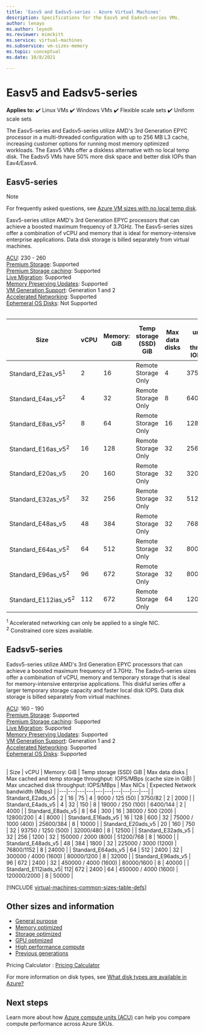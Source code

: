 ```yaml
---
title: 'Easv5 and Eadsv5-series - Azure Virtual Machines'
description: Specifications for the Easv5 and Eadsv5-series VMs.
author: lenayo 
ms.author: leyeoh
ms.reviewer: mimckitt
ms.service: virtual-machines
ms.subservice: vm-sizes-memory
ms.topic: conceptual 
ms.date: 10/8/2021

---
```


# Easv5 and Eadsv5-series

**Applies to:** :heavy_check_mark: Linux VMs :heavy_check_mark: Windows VMs :heavy_check_mark: Flexible scale sets :heavy_check_mark: Uniform scale sets

The Easv5-series and Eadsv5-series utilize AMD's 3rd Generation EPYC processor in a multi-threaded configuration with up to 256 MB L3 cache, increasing customer options for running most memory optimized workloads. The Easv5 VMs offer a diskless alternative with no local temp disk. The Eadsv5 VMs have 50% more disk space and better disk IOPs than Eav4/Easv4.

## Easv5-series

> [!NOTE]
> For frequently asked questions, see [Azure VM sizes with no local temp disk](azure-vms-no-temp-disk.yml).

Easv5-series utilize AMD's 3rd Generation EPYC processors that can achieve a boosted maximum frequency of 3.7GHz. The Easv5-series sizes offer a combination of vCPU and memory that is ideal for memory-intensive enterprise applications. Data disk storage is billed separately from virtual machines.

[ACU](acu.md): 230 - 260 <br>
[Premium Storage](premium-storage-performance.md): Supported <br>
[Premium Storage caching](premium-storage-performance.md): Supported <br>
[Live Migration](maintenance-and-updates.md): Supported <br>
[Memory Preserving Updates](maintenance-and-updates.md): Supported <br>
[VM Generation Support](generation-2.md): Generation 1 and 2 <br>
[Accelerated Networking](../virtual-network/create-vm-accelerated-networking-cli.md): Supported <br>
[Ephemeral OS Disks](ephemeral-os-disks.md): Not Supported <br><br>

| Size | vCPU | Memory: GiB | Temp storage (SSD) GiB | Max data disks | Max uncached disk throughput: IOPS/MBps | Max NICs | Expected Network bandwidth (Mbps) |
|---|---|---|---|---|---|---|---|
| Standard_E2as_v5<sup>1</sup>  | 2  | 16  | Remote Storage Only | 4  | 3750/82    | 2 | 2000  |
| Standard_E4as_v5<sup>2</sup>  | 4  | 32  | Remote Storage Only | 8  | 6400/144   | 2 | 4000  |
| Standard_E8as_v5<sup>2</sup>  | 8  | 64  | Remote Storage Only | 16 | 12800/200  | 4 | 8000  |
| Standard_E16as_v5<sup>2</sup> | 16 | 128 | Remote Storage Only | 32 | 25600/384  | 8 | 10000 |
| Standard_E20as_v5             | 20 | 160 | Remote Storage Only | 32 | 32000/480  | 8 | 12500 |
| Standard_E32as_v5<sup>2</sup> | 32 | 256 | Remote Storage Only | 32 | 51200/768  | 8 | 16000 |
| Standard_E48as_v5             | 48 | 384 | Remote Storage Only | 32 | 76800/1152 | 8 | 24000 |
| Standard_E64as_v5<sup>2</sup> | 64 | 512 | Remote Storage Only | 32 | 80000/1200 | 8 | 32000 |
| Standard_E96as_v5<sup>2</sup> | 96 | 672 | Remote Storage Only | 32 | 80000/1600 | 8 | 40000 |
| Standard_E112ias_v5<sup>2</sup>|112| 672 | Remote Storage Only | 64 | 120000/2000| 8 | 50000 | 

<sup>1</sup> Accelerated networking can only be applied to a single NIC.<br>
<sup>2</sup> Constrained core sizes available.


## Eadsv5-series

Eadsv5-series utilize AMD's 3rd Generation EPYC processors that can achieve a boosted maximum frequency of 3.7GHz. The Eadsv5-series sizes offer a combination of vCPU, memory and temporary storage that is ideal for memory-intensive enterprise applications. This diskful series offer a larger temporary storage capacity and faster local disk IOPS. Data disk storage is billed separately from virtual machines.

[ACU](acu.md): 160 - 190 <br>
[Premium Storage](premium-storage-performance.md): Supported <br>
[Premium Storage caching](premium-storage-performance.md): Supported <br>
[Live Migration](maintenance-and-updates.md): Supported <br>
[Memory Preserving Updates](maintenance-and-updates.md): Supported <br>
[VM Generation Support](generation-2.md): Generation 1 and 2 <br>
[Accelerated Networking](../virtual-network/create-vm-accelerated-networking-cli.md): Supported <br>
[Ephemeral OS Disks](ephemeral-os-disks.md): Supported <br><br>

| Size | vCPU | Memory: GiB | Temp storage (SSD) GiB | Max data disks | Max cached and temp storage throughput: IOPS/MBps (cache size in GiB) | Max uncached disk throughput: IOPS/MBps | Max NICs | Expected Network bandwidth (Mbps) |
|---|---|---|---|---|---|---|---|---|---|
| Standard_E2ads_v5   | 2  | 16  | 75   | 4  | 9000 / 125 (50)      | 3750/82      | 2 | 2000  |
| Standard_E4ads_v5   | 4  | 32  | 150  | 8  | 19000 / 250 (100)    | 6400/144     | 2 | 4000  |
| Standard_E8ads_v5   | 8  | 64  | 300  | 16 | 38000 / 500 (200)    | 12800/200    | 4 | 8000  |
| Standard_E16ads_v5  | 16 | 128 | 600  | 32 | 75000 / 1000 (400)   | 25600/384    | 8 | 10000 |
| Standard_E20ads_v5  | 20 | 160 | 750  | 32 | 93750 / 1250 (500)   | 32000/480    | 8 | 12500 |
| Standard_E32ads_v5  | 32 | 256 | 1200 | 32 | 150000 / 2000 (800)  | 51200/768    | 8 | 16000 |
| Standard_E48ads_v5  | 48 | 384 | 1800 | 32 | 225000 / 3000 (1200) | 76800/1152   | 8 | 24000 |
| Standard_E64ads_v5  | 64 | 512 | 2400 | 32 | 300000 / 4000 (1600) | 80000/1200   | 8 | 32000 |
| Standard_E96ads_v5  | 96 | 672 | 2400 | 32 | 450000 / 4000 (1600) | 80000/1600   | 8 | 40000 |
| Standard_E112iads_v5| 112| 672 | 2400 | 64 | 450000 / 4000 (1600) | 120000/2000  | 8 | 50000 |


[!INCLUDE [virtual-machines-common-sizes-table-defs](../../includes/virtual-machines-common-sizes-table-defs.md)]

## Other sizes and information

- [General purpose](sizes-general.md)
- [Memory optimized](sizes-memory.md)
- [Storage optimized](sizes-storage.md)
- [GPU optimized](sizes-gpu.md)
- [High performance compute](sizes-hpc.md)
- [Previous generations](sizes-previous-gen.md)

Pricing Calculator : [Pricing Calculator](https://azure.microsoft.com/pricing/calculator/)

For more information on disk types, see [What disk types are available in Azure?](disks-types.md)

## Next steps

Learn more about how [Azure compute units (ACU)](acu.md) can help you compare compute performance across Azure SKUs.